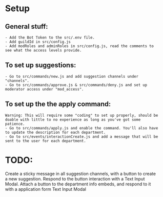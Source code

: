 # Setup

## General stuff:
    - Add the Bot Token to the src/.env file.
    - Add guildId in src/config.js
    - Add modRoles and adminRoles in src/config.js, read the comments to see what the access levels provide.

## To set up suggestions:
    - Go to src/commands/new.js and add suggestion channels under "channels".
    - Go to src/commands/approve.js & src/commands/deny.js and set up moderator access under "mod_access".

## To set up the the apply command:
    Warning: This will require some "coding" to set up properly, should be doable with little to no experience as long as you've got some patience.
    - Go to src/commands/apply.js and enable the command. You'll also have to update the description for each department.
    - Go to src/events/interactionCreate.js and add a message that will be sent to the user for each department.

# TODO:
Create a sticky message in all suggestion channels, with a button to create a new suggestion.
Respond to the button interaction with a Text Input Modal.
Attach a button to the department info embeds, and respond to it with a application form Text Input Modal 